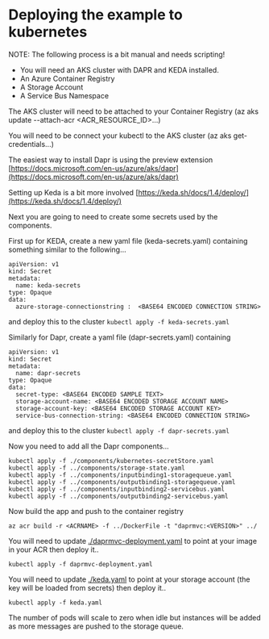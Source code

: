 # Deploying the example to kubernetes

NOTE: The following process is a bit manual and needs scripting!

* You will need an AKS cluster with DAPR and KEDA installed.  
* An Azure Container Registry
* A Storage Account
* A Service Bus Namespace 

The AKS cluster will need to be attached to your Container Registry (az aks update --attach-acr <ACR_RESOURCE_ID>...)

You will need to be connect your kubectl to the AKS cluster (az aks get-credentials...)

The easiest way to install Dapr is using the preview extension [https://docs.microsoft.com/en-us/azure/aks/dapr](https://docs.microsoft.com/en-us/azure/aks/dapr)

Setting up Keda is a bit more involved [https://keda.sh/docs/1.4/deploy/](https://keda.sh/docs/1.4/deploy/)

Next you are going to need to create some secrets used by the components.

First up for KEDA, create a new yaml file (keda-secrets.yaml) containing something similar to the following...

```
apiVersion: v1
kind: Secret
metadata:
  name: keda-secrets
type: Opaque
data:
  azure-storage-connectionstring :  <BASE64 ENCODED CONNECTION STRING>
```

and deploy this to the cluster `kubectl apply -f keda-secrets.yaml`

Similarly for Dapr, create a yaml file (dapr-secrets.yaml) containing

```
apiVersion: v1
kind: Secret
metadata:
  name: dapr-secrets
type: Opaque
data:
  secret-type: <BASE64 ENCODED SAMPLE TEXT>
  storage-account-name: <BASE64 ENCODED STORAGE ACCOUNT NAME>
  storage-account-key: <BASE64 ENCODED STORAGE ACCOUNT KEY>
  service-bus-connection-string: <BASE64 ENCODED CONNECTION STRING>

```
and deploy this to the cluster `kubectl apply -f dapr-secrets.yaml`

Now you need to add all the Dapr components...

```
kubectl apply -f ./components/kubernetes-secretStore.yaml
kubectl apply -f ../components/storage-state.yaml
kubectl apply -f ../components/inputbinding1-storagequeue.yaml
kubectl apply -f ../components/outputbinding1-storagequeue.yaml
kubectl apply -f ../components/inputbinding2-servicebus.yaml
kubectl apply -f ../components/outputbinding2-servicebus.yaml
```

Now build the app and push to the container registry

```
az acr build -r <ACRNAME> -f ../DockerFile -t "daprmvc:<VERSION>" ../

```
You will need to update [./daprmvc-deployment.yaml](./daprmvc-deployment.yaml) to point at your image in your ACR
then deploy it..

```
kubectl apply -f daprmvc-deployment.yaml
```

You will need to update [./keda.yaml](./keda.yaml) to point at your storage account (the key will be loaded from secrets)
then deploy it..

```
kubectl apply -f keda.yaml
```

The number of pods will scale to zero when idle but instances will be added as more messages are pushed to the storage queue.



